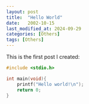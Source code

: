 ```yaml
---
layout: post
title:  "Hello World"
date:   2002-10-15
last_modified_at: 2024-09-29
categories: [Others]
tags: [Others]
---
```


This is the first post I created:

```c
#include <stdio.h>

int main(void){
    printf("Hello world!\n");
    return 0;
}
```
